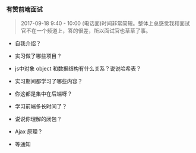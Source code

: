 ### 有赞前端面试

> 2017-09-18 9:40 - 10:00 (电话面)时间非常简短。整体上总感觉我和面试官不在一个频道上，答的很差，所以面试官也草草了事。


- 自我介绍？

- 实习做了哪些项目？

- js中对象 object 和数据结构有什么关系？说说哈希表？

- 实习期间都学习了哪些内容？

- 你这都是集中在后端呀？

- 学习前端多长时间了？

- 说说你理解的闭包？

- Ajax 原理？

- 等通知

